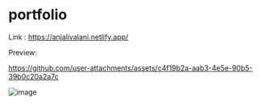 # portfolio

Link : https://anjalivalani.netlify.app/

Preview:

https://github.com/user-attachments/assets/c4f19b2a-aab3-4e5e-90b5-39b0c20a2a7c


![image](https://github.com/user-attachments/assets/d9d302ea-6e35-46ce-98b1-e88358739b54)




